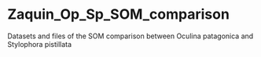 # Zaquin_Op_Sp_SOM_comparison
Datasets and files of the SOM comparison between Oculina patagonica and Stylophora pistillata
